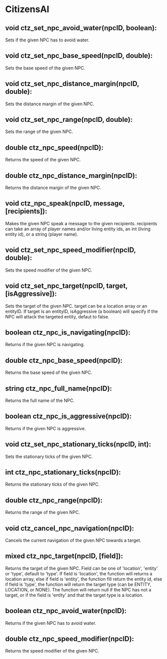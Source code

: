 # CitizensAI
## void ctz\_set\_npc\_avoid\_water(npcID, boolean):
Sets if the given NPC has to avoid water.
## void ctz\_set\_npc\_base\_speed(npcID, double):
Sets the base speed of the given NPC.
## void ctz\_set\_npc\_distance\_margin(npcID, double):
Sets the distance margin of the given NPC.
## void ctz\_set\_npc\_range(npcID, double):
Sets the range of the given NPC.
## double ctz\_npc\_speed(npcID):
Returns the speed of the given NPC.
## double ctz\_npc\_distance\_margin(npcID):
Returns the distance margin of the given NPC.
## void ctz\_npc\_speak(npcID, message, [recipients]):
Makes the given NPC speak a message to the given recipients. recipients can take an array of player names and/or living entity ids, an int (living entity id), or a string (player name).
## void ctz\_set\_npc\_speed\_modifier(npcID, double):
Sets the speed modifier of the given NPC.
## void ctz\_set\_npc\_target(npcID, target, [isAggressive]):
Sets the target of the given NPC. target can be a location array or an entityID. If target is an entityID, isAggressive (a boolean) will specify if the NPC will attack the targeted entity, defaut to false.
## boolean ctz\_npc\_is\_navigating(npcID):
Returns if the given NPC is navigating.
## double ctz\_npc\_base\_speed(npcID):
Returns the base speed of the given NPC.
## string ctz\_npc\_full\_name(npcID):
Returns the full name of the NPC.
## boolean ctz\_npc\_is\_aggressive(npcID):
Returns if the given NPC is aggressive.
## void ctz\_set\_npc\_stationary\_ticks(npcID, int):
Sets the stationary ticks of the given NPC.
## int ctz\_npc\_stationary\_ticks(npcID):
Returns the stationary ticks of the given NPC.
## double ctz\_npc\_range(npcID):
Returns the range of the given NPC.
## void ctz\_cancel\_npc\_navigation(npcID):
Cancels the current navigation of the given NPC towards a target.
## mixed ctz\_npc\_target(npcID, [field]):
Returns the target of the given NPC. Field can be one of 'location', 'entity' or 'type', default to 'type'. If field is 'location', the function will returns a location array, else if field is 'entity', the function fill return the entity id, else if field is 'type', the function will return the target type (can be ENTITY, LOCATION, or NONE). The function will return null if the NPC has not a target, or if the field is 'entity' and that the target type is a location.
## boolean ctz\_npc\_avoid\_water(npcID):
Returns if the given NPC has to avoid water.
## double ctz\_npc\_speed\_modifier(npcID):
Returns the speed modifier of the given NPC.